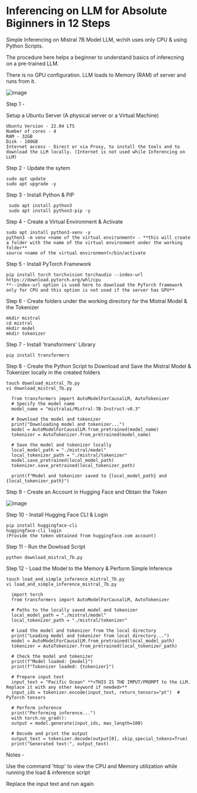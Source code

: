 # Inferencing on LLM for Absolute Biginners in 12 Steps

Simple Inferencing on Mistral 7B Model LLM, wchih uses only CPU & using Python Scripts. 

The procedure here helps a beginner to understand basics of inferecning on a pre-trained LLM.

There is no GPU configuration. LLM loads to Memory (RAM) of server and runs from it. 

![image](https://github.com/mayinikkool/GPTforAbsoluteBiginners/assets/63264022/bac72515-0802-4efa-8e13-49ab93014019)

Step 1 -

  Setup a Ubuntu Server (A physical server or a Virtual Machine)
  
    Ubuntu Version - 22.04 LTS
    Number of cores - 4
    RAM - 32GB
    Disk - 100GB
    Internet access - Direct or via Proxy, to install the tools and to download the LLM locally. (Internet is not used while Inferencing on LLM)

Step 2 - 
  Update the sytem

    sudo apt update
    sudo apt upgrade -y

Step 3 - 
  Install Python & PIP

     sudo apt install python3
     sudo apt install python3-pip -y

Step 4 - 
  Create a Virtual Environment & Activate

    sudo apt install python3-venv -y
    python3 -m venv <name of the virtual environment> - **this will create a folder with the name of the virtual environment under the working folder**
    source <name of the virtual environment>/bin/activate

Step 5 - 
  Install PyTorch Framework

    pip install torch torchvision torchaudio --index-url https://download.pytorch.org/whl/cpu
    **--index-url option is used here to download the PyTorch framework only for CPU and this option is not used if the server has GPU**

Step 6 - 
  Create folders under the working directory for the Mistral Model & the Tokenizer

    mkdir mistral
    cd mistral
    mkdir model
    mkdir tokenizer

Step 7 - 
  Install 'transformers' Library

    pip install transformers

Step 8 - 
  Create the Python Script to Download and Save the Mistral Model & Tokenizer locally in the created folders

    touch download_mistral_7b.py
    vi download_mistral_7b.py
    
      from transformers import AutoModelForCausalLM, AutoTokenizer
      # Specify the model name
      model_name = "mistralai/Mistral-7B-Instruct-v0.3"

      # Download the model and tokenizer
      print("Downloading model and tokenizer...")
      model = AutoModelForCausalLM.from_pretrained(model_name)
      tokenizer = AutoTokenizer.from_pretrained(model_name)

      # Save the model and tokenizer locally
      local_model_path = "./mistral/model"
      local_tokenizer_path = "./mistral/tokenizer"
      model.save_pretrained(local_model_path)
      tokenizer.save_pretrained(local_tokenizer_path)

      print(f"Model and tokenizer saved to {local_model_path} and {local_tokenizer_path}")

Step 9 - 
  Create an Account in Hugging Face and Obtain the Token

  ![image](https://github.com/mayinikkool/GPTforAbsoluteBiginners/assets/63264022/72b207e5-98a8-497f-8b02-6e981971105f)

Step 10 - 
  Install Hugging Face CLI & Login

    pip install huggingface-cli
    huggingface-cli login 
    (Provide the token obtained from huggingface.com account)

Step 11 - 
  Run the Dowload Script

    python download_mistral_7b.py

Step 12 - 
  Load the Model to the Memory & Perform Simple Inference

    touch load_and_simple_inference_mistral_7b.py
    vi load_and_simple_inference_mistral_7b.py

      import torch
      from transformers import AutoModelForCausalLM, AutoTokenizer

      # Paths to the locally saved model and tokenizer
      local_model_path = "./mistral/model"
      local_tokenizer_path = "./mistral/tokenizer"

      # Load the model and tokenizer from the local directory
      print("Loading model and tokenizer from local directory...")
      model = AutoModelForCausalLM.from_pretrained(local_model_path)
      tokenizer = AutoTokenizer.from_pretrained(local_tokenizer_path)

      # Check the model and tokenizer
      print(f"Model loaded: {model}")
      print(f"Tokenizer loaded: {tokenizer}")

      # Prepare input text
      input_text = "Pacific Ocean" **<THIS IS THE IMPUT/PROMPT to the LLM. Replace it with any other keyword if needed>**
      input_ids = tokenizer.encode(input_text, return_tensors="pt")  # PyTorch tensors

      # Perform inference
      print("Performing inference...")
      with torch.no_grad():
      output = model.generate(input_ids, max_length=100)

      # Decode and print the output
      output_text = tokenizer.decode(output[0], skip_special_tokens=True)
      print("Generated text:", output_text)

Notes - 
  
  Use the command 'htop' to view the CPU and Memory utilization while running the load & inference script
  
  Replace the input text and run again




  
